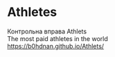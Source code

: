 # Athletes
Контрольна вправа Athlets<br>
The most paid athletes in the world<br>
https://b0hdnan.github.io/Athlets/
